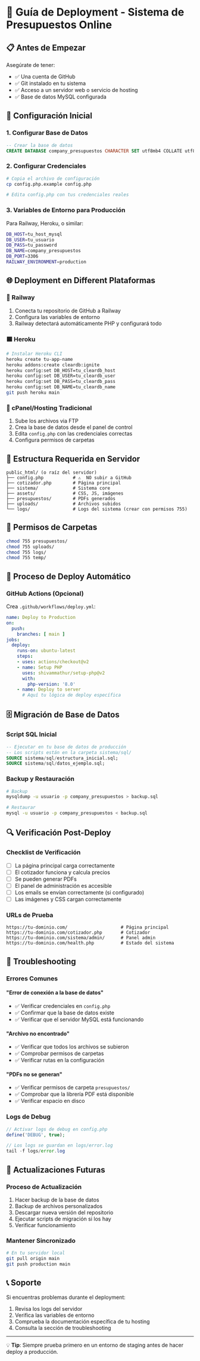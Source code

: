 # 🚀 Guía de Deployment - Sistema de Presupuestos Online ###

## 📋 Antes de Empezar

Asegúrate de tener:
- ✅ Una cuenta de GitHub
- ✅ Git instalado en tu sistema
- ✅ Acceso a un servidor web o servicio de hosting
- ✅ Base de datos MySQL configurada

## 🔧 Configuración Inicial

### 1. Configurar Base de Datos
```sql
-- Crear la base de datos
CREATE DATABASE company_presupuestos CHARACTER SET utf8mb4 COLLATE utf8mb4_unicode_ci;
```

### 2. Configurar Credenciales
```bash
# Copia el archivo de configuración
cp config.php.example config.php

# Edita config.php con tus credenciales reales
```

### 3. Variables de Entorno para Producción
Para Railway, Heroku, o similar:
```bash
DB_HOST=tu_host_mysql
DB_USER=tu_usuario
DB_PASS=tu_password
DB_NAME=company_presupuestos
DB_PORT=3306
RAILWAY_ENVIRONMENT=production
```

## 🌐 Deployment en Different Plataformas

### 🚂 Railway
1. Conecta tu repositorio de GitHub a Railway
2. Configura las variables de entorno
3. Railway detectará automáticamente PHP y configurará todo

### 🟦 Heroku
```bash
# Instalar Heroku CLI
heroku create tu-app-name
heroku addons:create cleardb:ignite
heroku config:set DB_HOST=tu_cleardb_host
heroku config:set DB_USER=tu_cleardb_user
heroku config:set DB_PASS=tu_cleardb_pass
heroku config:set DB_NAME=tu_cleardb_name
git push heroku main
```

### 🔶 cPanel/Hosting Tradicional
1. Sube los archivos via FTP
2. Crea la base de datos desde el panel de control
3. Edita `config.php` con las credenciales correctas
4. Configura permisos de carpetas

## 📁 Estructura Requerida en Servidor

```
public_html/ (o raíz del servidor)
├── config.php           # ⚠️  NO subir a GitHub
├── cotizador.php        # Página principal
├── sistema/             # Sistema core
├── assets/              # CSS, JS, imágenes
├── presupuestos/        # PDFs generados
├── uploads/             # Archivos subidos
└── logs/                # Logs del sistema (crear con permisos 755)
```

## 🔐 Permisos de Carpetas
```bash
chmod 755 presupuestos/
chmod 755 uploads/
chmod 755 logs/
chmod 755 temp/
```

## 🔄 Proceso de Deploy Automático

### GitHub Actions (Opcional)
Crea `.github/workflows/deploy.yml`:

```yaml
name: Deploy to Production
on:
  push:
    branches: [ main ]
jobs:
  deploy:
    runs-on: ubuntu-latest
    steps:
    - uses: actions/checkout@v2
    - name: Setup PHP
      uses: shivammathur/setup-php@v2
      with:
        php-version: '8.0'
    - name: Deploy to server
      # Aquí tu lógica de deploy específica
```

## 🗄️ Migración de Base de Datos

### Script SQL Inicial
```sql
-- Ejecutar en tu base de datos de producción
-- Los scripts están en la carpeta sistema/sql/
SOURCE sistema/sql/estructura_inicial.sql;
SOURCE sistema/sql/datos_ejemplo.sql;
```

### Backup y Restauración
```bash
# Backup
mysqldump -u usuario -p company_presupuestos > backup.sql

# Restaurar
mysql -u usuario -p company_presupuestos < backup.sql
```

## 🔍 Verificación Post-Deploy

### Checklist de Verificación
- [ ] La página principal carga correctamente
- [ ] El cotizador funciona y calcula precios
- [ ] Se pueden generar PDFs
- [ ] El panel de administración es accesible
- [ ] Los emails se envían correctamente (si configurado)
- [ ] Las imágenes y CSS cargan correctamente

### URLs de Prueba
```
https://tu-dominio.com/                    # Página principal
https://tu-dominio.com/cotizador.php       # Cotizador
https://tu-dominio.com/sistema/admin/      # Panel admin
https://tu-dominio.com/health.php          # Estado del sistema
```

## 🐛 Troubleshooting

### Errores Comunes

#### "Error de conexión a la base de datos"
- ✅ Verificar credenciales en `config.php`
- ✅ Confirmar que la base de datos existe
- ✅ Verificar que el servidor MySQL está funcionando

#### "Archivo no encontrado"
- ✅ Verificar que todos los archivos se subieron
- ✅ Comprobar permisos de carpetas
- ✅ Verificar rutas en la configuración

#### "PDFs no se generan"
- ✅ Verificar permisos de carpeta `presupuestos/`
- ✅ Comprobar que la librería PDF está disponible
- ✅ Verificar espacio en disco

### Logs de Debug
```php
// Activar logs de debug en config.php
define('DEBUG', true);

// Los logs se guardan en logs/error.log
tail -f logs/error.log
```

## 🔄 Actualizaciones Futuras

### Proceso de Actualización
1. Hacer backup de la base de datos
2. Backup de archivos personalizados
3. Descargar nueva versión del repositorio
4. Ejecutar scripts de migración si los hay
5. Verificar funcionamiento

### Mantener Sincronizado
```bash
# En tu servidor local
git pull origin main
git push production main
```

## 📞 Soporte

Si encuentras problemas durante el deployment:
1. Revisa los logs del servidor
2. Verifica las variables de entorno
3. Comprueba la documentación específica de tu hosting
4. Consulta la sección de troubleshooting

---

💡 **Tip**: Siempre prueba primero en un entorno de staging antes de hacer deploy a producción. 
